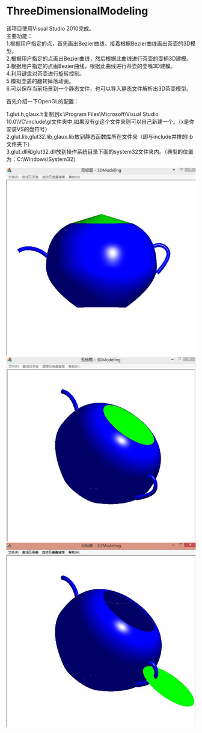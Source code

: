 # ThreeDimensionalModeling
该项目使用Visual Studio 2010完成。  
主要功能：  
1.根据用户指定的点，首先画出Bezier曲线，接着根据Bezier曲线画出茶壶的3D模型。  
2.根据用户指定的点画出Bezier曲线，然后根据此曲线进行茶壶的壶柄3D建模。  
3.根据用户指定的点画Bezier曲线，根据此曲线进行茶壶的壶嘴3D建模。  
4.利用键盘对茶壶进行旋转控制。  
5.模拟壶盖的翻转掉落动画。  
6.可以保存当前场景到一个静态文件，也可以导入静态文件解析出3D茶壶模型。  

首先介绍一下OpenGL的配置：    

1.glut.h,glaux.h复制到x:\Program Files\Microsoft\Visual Studio 10.0\VC\include\gl文件夹中,如果没有gl这个文件夹则可以自己新建一个。（x是你安装VS的盘符号）  
2.glut.lib,glut32.lib,glaux.lib放到静态函数库所在文件夹（即与include并排的lib文件夹下）  
3.glut.dll和glut32.dll放到操作系统目录下面的system32文件夹内。（典型的位置为：C:\Windows\System32）  

![3D茶壶](https://github.com/xiangkaiy/ThreeDimensionalModeling/blob/master/Images/1.jpg)
![旋转之后的3D茶壶](https://github.com/xiangkaiy/ThreeDimensionalModeling/blob/master/Images/2.jpg)
![模拟壶盖掉落](https://github.com/xiangkaiy/ThreeDimensionalModeling/blob/master/Images/3.jpg)
